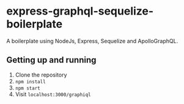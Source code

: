# express-graphql-sequelize-boilerplate

A boilerplate using NodeJs, Express, Sequelize and ApolloGraphQL.

## Getting up and running

1. Clone the repository
2. `npm install`
3. `npm start`
4. Visit `localhost:3000/graphiql`
